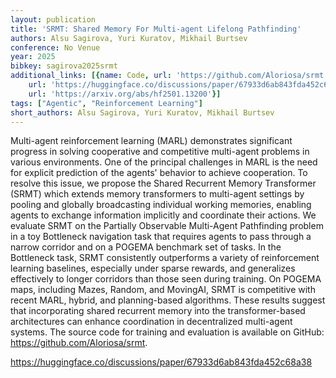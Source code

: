 ```yaml
---
layout: publication
title: 'SRMT: Shared Memory For Multi-agent Lifelong Pathfinding'
authors: Alsu Sagirova, Yuri Kuratov, Mikhail Burtsev
conference: No Venue
year: 2025
bibkey: sagirova2025srmt
additional_links: [{name: Code, url: 'https://github.com/Aloriosa/srmt'}, {name: Code,
    url: 'https://huggingface.co/discussions/paper/67933d6ab843fda452c68a38'}, {name: Paper,
    url: 'https://arxiv.org/abs/hf2501.13200'}]
tags: ["Agentic", "Reinforcement Learning"]
short_authors: Alsu Sagirova, Yuri Kuratov, Mikhail Burtsev
---
```

Multi-agent reinforcement learning (MARL) demonstrates significant progress in solving cooperative and competitive multi-agent problems in various environments. One of the principal challenges in MARL is the need for explicit prediction of the agents' behavior to achieve cooperation. To resolve this issue, we propose the Shared Recurrent Memory Transformer (SRMT) which extends memory transformers to multi-agent settings by pooling and globally broadcasting individual working memories, enabling agents to exchange information implicitly and coordinate their actions. We evaluate SRMT on the Partially Observable Multi-Agent Pathfinding problem in a toy Bottleneck navigation task that requires agents to pass through a narrow corridor and on a POGEMA benchmark set of tasks. In the Bottleneck task, SRMT consistently outperforms a variety of reinforcement learning baselines, especially under sparse rewards, and generalizes effectively to longer corridors than those seen during training. On POGEMA maps, including Mazes, Random, and MovingAI, SRMT is competitive with recent MARL, hybrid, and planning-based algorithms. These results suggest that incorporating shared recurrent memory into the transformer-based architectures can enhance coordination in decentralized multi-agent systems. The source code for training and evaluation is available on GitHub: https://github.com/Aloriosa/srmt.

https://huggingface.co/discussions/paper/67933d6ab843fda452c68a38